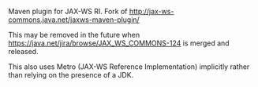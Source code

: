 Maven plugin for JAX-WS RI.  Fork of http://jax-ws-commons.java.net/jaxws-maven-plugin/

This may be removed in the future when https://java.net/jira/browse/JAX_WS_COMMONS-124
is merged and released.

This also uses Metro (JAX-WS Reference Implementation) implicitly rather than relying on the presence of a JDK.
